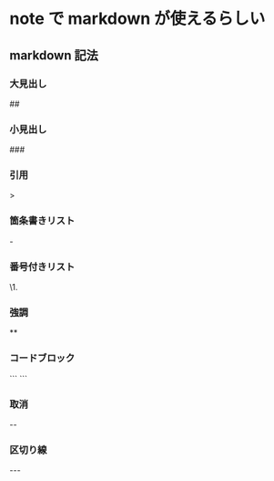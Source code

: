 # note で markdown が使えるらしい

## markdown 記法

### 大見出し

\## 

### 小見出し

\### 

### 引用

\> 

### 箇条書きリスト

\- 

### 番号付きリスト

\1. 

### 強調

\** 

### コードブロック

\``` ``` 

### 取消

\-- 

### 区切り線

\--- 


